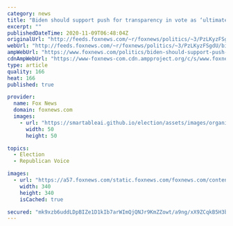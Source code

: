 ```yaml
---
category: news
title: "Biden should support push for transparency in vote as ‘ultimate presidential act’: Turley"
excerpt: ""
publishedDateTime: 2020-11-09T06:48:04Z
originalUrl: "http://feeds.foxnews.com/~r/foxnews/politics/~3/PzLKyzFSgdU/biden-should-support-push-for-transparency-in-vote-as-ultimate-presidential-act-turley"
webUrl: "http://feeds.foxnews.com/~r/foxnews/politics/~3/PzLKyzFSgdU/biden-should-support-push-for-transparency-in-vote-as-ultimate-presidential-act-turley"
ampWebUrl: "https://www.foxnews.com/politics/biden-should-support-push-for-transparency-in-vote-as-ultimate-presidential-act-turley.amp"
cdnAmpWebUrl: "https://www-foxnews-com.cdn.ampproject.org/c/s/www.foxnews.com/politics/biden-should-support-push-for-transparency-in-vote-as-ultimate-presidential-act-turley.amp"
type: article
quality: 166
heat: 166
published: true

provider:
  name: Fox News
  domain: foxnews.com
  images:
    - url: "https://smartableai.github.io/election/assets/images/organizations/foxnews.com-50x50.jpg"
      width: 50
      height: 50

topics:
  - Election
  - Republican Voice

images:
  - url: "https://a57.foxnews.com/static.foxnews.com/foxnews.com/content/uploads/2018/09/340/340/demarche.jpg?ve=1&tl=1"
    width: 340
    height: 340
    isCached: true

secured: "mk9xzb6uddLDpBIZe1D1kIb7arWImQjQNJr9KmZZowt/a9ng/xX9ZCqkB5H3bpthFFxI55KdwmaLz0sDWQYVtuB08Rmg3etprRxRRObvMXActOPR+o4g75MGgVYmY6wF+xrz3PnjxZ13suJa0JEzUmk95juFVdDjBAu9lv2YeTqRZ2J4bzEx8xxaGdbolKtn787lNlujaWfTylJcAewoz0n/F2aLbBE6TaxvmQ7a22IC5YNNPUPijBuT3S9fUV5kCS6/sS+dpHNJKmyAVkw/8pqRZqdwJDrswtj5A18f05sZUgwajw7D08eS7KjT09msBeszlMRWWL/uxPpOrm33QDaUeLU5qjULTHcoGV85W/M=;GDtm2U8WIITJlSlmoz0Nsg=="
---
```



